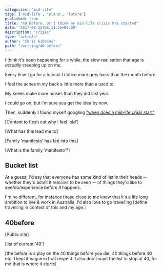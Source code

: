 ```yaml
---
categories: "mid-life"
tags: ['mid-life', 'plans', 'future']
published: true
title: "40 Before. Or I think my mid-life crisis has started"
date: "2017-08-15T08:11:35+01:00"
description: "Crisis"
type: "article"
author: "Chris Gibbons"
path: "/writing/40-before"
---
```

I think it's been happening for a while, the slow realisation that age is _actually_ creeping up on me.

Every time I go for a haircut I notice more grey hairs than the month before.

I feel the aches in my back a little more than a used to.

My knees make more noises than they did last year.

I could go on, but I'm sure you get the idea by now.

Then, suddenly I found myself googling ["when does a mid-life crisis start"](https://...)

[Content to flesh out why I feel 'old']

[What has this lead me to]

[Family 'manifesto' has fed into this]

[What is the family 'manifesto'?]

## Bucket list
At a guess, I'd say that everyone has some kind of list in their heads -- whether they'd admit it remains to be seen -- of things they'd like to see/do/experience before *_it_* happens.

I'm no different, for instance those close to me know that it's a life long ambition to live & work in Australia, I'd also love to go travelling [define travelling in context of this and my age.]

## 40before
[Public site]

[list of current '40']

[the before is a play on the 40 things before you die, 40 things before 40 etc. I kept it vague in that respect. I also don't want the list to stop at 40, for me that is where it _starts_]
